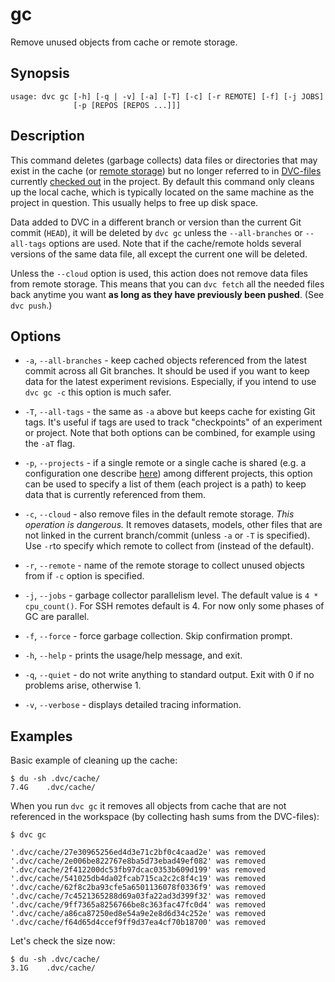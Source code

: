 # gc

Remove unused objects from <abbr>cache</abbr> or remote storage.

## Synopsis

```usage
usage: dvc gc [-h] [-q | -v] [-a] [-T] [-c] [-r REMOTE] [-f] [-j JOBS]
              [-p [REPOS [REPOS ...]]]
```

## Description

This command deletes (garbage collects) data files or directories that may exist
in the cache (or [remote storage](/doc/commands-reference/remote)) but no longer
referred to in [DVC-files](/doc/user-guide/dvc-file-format) currently
[checked out](/doc/commands-reference/checkout) in the <abbr>project</abbr>. By
default this command only cleans up the local cache, which is typically located
on the same machine as the project in question. This usually helps to free up
disk space.

Data added to DVC in a different branch or version than the current Git commit
(`HEAD`), it will be deleted by `dvc gc` unless the `--all-branches` or
`--all-tags` options are used. Note that if the cache/remote holds several
versions of the same data file, all except the current one will be deleted.

Unless the `--cloud` option is used, this action does not remove data files from
remote storage. This means that you can `dvc fetch` all the needed files back
anytime you want **as long as they have previously been pushed**. (See
`dvc push`.)

## Options

- `-a`, `--all-branches` - keep cached objects referenced from the latest commit
  across all Git branches. It should be used if you want to keep data for the
  latest experiment revisions. Especially, if you intend to use `dvc gc -c` this
  option is much safer.

- `-T`, `--all-tags` - the same as `-a` above but keeps cache for existing Git
  tags. It's useful if tags are used to track "checkpoints" of an experiment or
  project. Note that both options can be combined, for example using the `-aT`
  flag.

- `-p`, `--projects` - if a single remote or a single cache is shared (e.g. a
  configuration one describe
  [here](/doc/use-cases/shared-development-server.md)) among different projects,
  this option can be used to specify a list of them (each project is a path) to
  keep data that is currently referenced from them.

- `-c`, `--cloud` - also remove files in the default remote storage. _This
  operation is dangerous._ It removes datasets, models, other files that are not
  linked in the current branch/commit (unless `-a` or `-T` is specified). Use
  `-r`to specify which remote to collect from (instead of the default).

- `-r`, `--remote` - name of the remote storage to collect unused objects from
  if `-c` option is specified.

- `-j`, `--jobs` - garbage collector parallelism level. The default value is
  `4 * cpu_count()`. For SSH remotes default is 4. For now only some phases of
  GC are parallel.

- `-f`, `--force` - force garbage collection. Skip confirmation prompt.

- `-h`, `--help` - prints the usage/help message, and exit.

- `-q`, `--quiet` - do not write anything to standard output. Exit with 0 if no
  problems arise, otherwise 1.

- `-v`, `--verbose` - displays detailed tracing information.

## Examples

Basic example of cleaning up the <abbr>cache</abbr>:

```dvc
$ du -sh .dvc/cache/
7.4G    .dvc/cache/
```

When you run `dvc gc` it removes all objects from cache that are not referenced
in the <abbr>workspace</abbr> (by collecting hash sums from the DVC-files):

```dvc
$ dvc gc

'.dvc/cache/27e30965256ed4d3e71c2bf0c4caad2e' was removed
'.dvc/cache/2e006be822767e8ba5d73ebad49ef082' was removed
'.dvc/cache/2f412200dc53fb97dcac0353b609d199' was removed
'.dvc/cache/541025db4da02fcab715ca2c2c8f4c19' was removed
'.dvc/cache/62f8c2ba93cfe5a6501136078f0336f9' was removed
'.dvc/cache/7c4521365288d69a03fa22ad3d399f32' was removed
'.dvc/cache/9ff7365a8256766be8c363fac47fc0d4' was removed
'.dvc/cache/a86ca87250ed8e54a9e2e8d6d34c252e' was removed
'.dvc/cache/f64d65d4ccef9ff9d37ea4cf70b18700' was removed
```

Let's check the size now:

```dvc
$ du -sh .dvc/cache/
3.1G    .dvc/cache/
```
